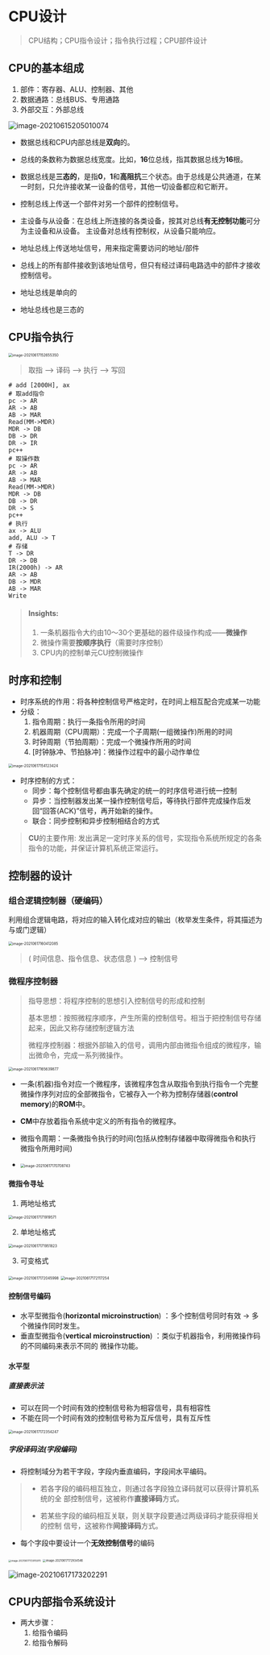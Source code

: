 # CPU设计

> CPU结构；CPU指令设计；指令执行过程；CPU部件设计

## CPU的基本组成

1. 部件：寄存器、ALU、控制器、其他
2. 数据通路：总线BUS、专用通路
3. 外部交互：外部总线

![image-20210615205010074](https://raw.githubusercontent.com/MrZLeo/Image/main/uPic/2022/01/04/image-20210615205010074.png)

- 数据总线和CPU内部总线是**双向**的。
- 总线的条数称为数据总线宽度。比如，**16**位总线，指其数据总线为**16**根。
- 数据总线是**三态的**，是指**0**，**1**和**高阻抗**三个状态。由于总线是公共通道，在某一时刻，只允许接收某一设备的信号，其他一切设备都应和它断开。

- 控制总线上传送一个部件对另一个部件的控制信号。 
- 主设备与从设备：在总线上所连接的各类设备，按其对总线**有无控制功能**可分为主设备和从设备。 主设备对总线有控制权，从设备只能响应。

- 地址总线上传送地址信号，用来指定需要访问的地址/部件
- 总线上的所有部件接收到该地址信号，但只有经过译码电路选中的部件才接收控制信号。
- 地址总线是单向的
- 地址总线也是三态的  

## CPU指令执行

<img src="https://raw.githubusercontent.com/MrZLeo/Image/main/uPic/2022/01/04/image-20210617152655350.png" alt="image-20210617152655350" style="zoom:50%;" />

> 取指 —> 译码 —> 执行 —> 写回

```assembly
# add [2000H], ax
# 取add指令
pc -> AR
AR -> AB
AB -> MAR
Read(MM->MDR)
MDR -> DB
DB -> DR
DR -> IR
pc++
# 取操作数
pc -> AR
AR -> AB
AB -> MAR
Read(MM->MDR)
MDR -> DB
DB -> DR
DR -> S
pc++
# 执行
ax -> ALU
add, ALU -> T
# 存储
T -> DR
DR -> DB
IR(2000h) -> AR
AR -> AB
DB -> MDR
AB -> MAR
Write
```

> #### Insights:
>
> 1. 一条机器指令大约由10～30个更基础的器件级操作构成——**微操作**
> 2. 微操作需要**按顺序执行**（需要时序控制）
> 3. CPU内的控制单元CU控制微操作

## 时序和控制

- 时序系统的作用：将各种控制信号严格定时，在时间上相互配合完成某一功能
- 分级：
  1. 指令周期：执行一条指令所用的时间
  2. 机器周期（CPU周期）：完成一个子周期(一组微操作)所用的时间
  3. 时钟周期（节拍周期）：完成一个微操作所用的时间
  4. [时钟脉冲、节拍脉冲]：微操作过程中的最小动作单位

<img src="https://raw.githubusercontent.com/MrZLeo/Image/main/uPic/2022/01/04/image-20210617154123424.png" alt="image-20210617154123424" style="zoom:50%;" />

- 时序控制的方式：
  - 同步：每个控制信号都由事先确定的统一的时序信号进行统一控制
  - 异步：当控制器发出某一操作控制信号后，等待执行部件完成操作后发回“回答(ACK)”信号，再开始新的操作。
  - 联合：同步控制和异步控制相结合的方式

> **CU**的主要作用: 发出满足一定时序关系的信号，实现指令系统所规定的各条指令的功能，并保证计算机系统正常运行。

## 控制器的设计

### 组合逻辑控制器（硬编码）

利用组合逻辑电路，将对应的输入转化成对应的输出（枚举发生条件，将其描述为与或门逻辑）

<img src="https://raw.githubusercontent.com/MrZLeo/Image/main/uPic/2022/01/04/image-20210617160412085.png" alt="image-20210617160412085" style="zoom:50%;" />

> ( 时间信息、指令信息、状态信息 ) —> 控制信号

### 微程序控制器

> 指导思想：将程序控制的思想引入控制信号的形成和控制
>
> 基本思想：按照微程序顺序，产生所需的控制信号。相当于把控制信号存储起来，因此又称存储控制逻辑方法
>
> 微程序控制器：根据外部输入的信号，调用内部由微指令组成的微程序，输出微命令，完成一系列微操作。

<img src="https://raw.githubusercontent.com/MrZLeo/Image/main/uPic/2022/01/04/image-20210617165639877.png" alt="image-20210617165639877" style="zoom:50%;" />

- 一条(机器)指令对应一个微程序，该微程序包含从取指令到执行指令一个完整微操作序列对应的全部微指令，它被存入一个称为控制存储器(**control memory**)的**ROM**中。

- **CM**中存放着指令系统中定义的所有指令的微程序。
- 微指令周期：一条微指令执行的时间(包括从控制存储器中取得微指令和执行微指令所用时间)
- <img src="https://raw.githubusercontent.com/MrZLeo/Image/main/uPic/2022/01/04/image-20210617170708743.png" alt="image-20210617170708743" style="zoom:50%;" />

#### 微指令寻址

1. 两地址格式

<img src="https://raw.githubusercontent.com/MrZLeo/Image/main/uPic/2022/01/04/image-20210617171919571.png" alt="image-20210617171919571" style="zoom:50%;" />

2. 单地址格式

<img src="https://raw.githubusercontent.com/MrZLeo/Image/main/uPic/2022/01/04/image-20210617171951823.png" alt="image-20210617171951823" style="zoom:50%;" />

3. 可变格式

<img src="https://raw.githubusercontent.com/MrZLeo/Image/main/uPic/2022/01/04/image-20210617172045998.png" alt="image-20210617172045998" style="zoom:50%;" />

<img src="https://raw.githubusercontent.com/MrZLeo/Image/main/uPic/2022/01/04/image-20210617172117254.png" alt="image-20210617172117254" style="zoom:50%;" />

#### 控制信号编码

- 水平型微指令(**horizontal microinstruction**) ：多个控制信号同时有效 → 多个微操作同时发生。
- 垂直型微指令(**vertical microinstruction**) ：类似于机器指令，利用微操作码的不同编码来表示不同的 微操作功能。

#### 水平型

##### 直接表示法

- 可以在同一个时间有效的控制信号称为相容信号，具有相容性
- 不能在同一个时间有效的控制信号称为互斥信号，具有互斥性

<img src="https://raw.githubusercontent.com/MrZLeo/Image/main/uPic/2022/01/04/image-20210617172354247.png" alt="image-20210617172354247" style="zoom:50%;" />

##### 字段译码法(字段编码) 

- 将控制域分为若干字段，字段内垂直编码，字段间水平编码。

> - 若各字段的编码相互独立，则通过各字段独立译码就可以获得计算机系统的全
>   部控制信号，这被称作**直接译码**方式。
>
> - 若某些字段的编码相互关联，则关联字段要通过两级译码才能获得相关的控制
>   信号，这被称作**间接译码**方式。

- 每个字段中要设计一个**无效控制信号**的编码

<img src="https://raw.githubusercontent.com/MrZLeo/Image/main/uPic/2022/01/04/image-20210617172915970.png" alt="image-20210617172915970" style="zoom: 33%;" />

<img src="https://raw.githubusercontent.com/MrZLeo/Image/main/uPic/2022/01/04/image-20210617172934546.png" alt="image-20210617172934546" style="zoom: 40%;" />

![image-20210617173202291](https://raw.githubusercontent.com/MrZLeo/Image/main/uPic/2022/01/04/image-20210617173202291.png)

## CPU内部指令系统设计

- 两大步骤：
  1. 给指令编码
  2. 给指令解码

